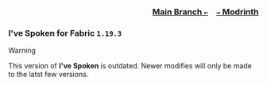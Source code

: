 ### <p align=right>[Main Branch `←`](https://github.com/KrLite/Ive-Spoken)&emsp;[`→` Modrinth](https://modrinth.com/mod/ive-spoken)</p>

### I've Spoken for Fabric `1.19.3`

> [!WARNING]
> This version of **I've Spoken** is outdated. Newer modifies will only be made to the latst few versions.
